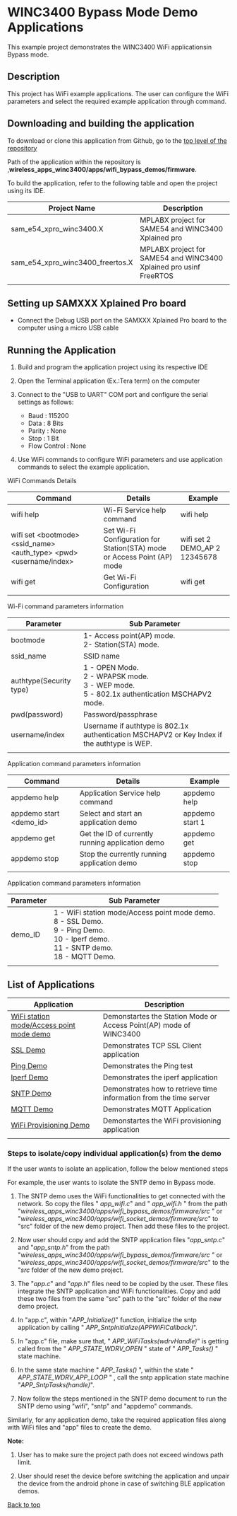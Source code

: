
# WINC3400 Bypass Mode Demo Applications

This example project demonstrates the WINC3400 WiFi applicationsin Bypass mode.

## Description

This project has WiFi example applications. The user can configure the WiFi parameters and select the required example application through command.

## Downloading and building the application

To download or clone this application from Github, go to the [top level of the repository](https://github.com/Microchip-MPLAB-Harmony/wireless_apps_winc3400)

Path of the application within the repository is ,**wireless_apps_winc3400/apps/wifi_bypass_demos/firmware**.

To build the application, refer to the following table and open the project using its IDE.

| Project Name      | Description                                    |
| ----------------| -----------------------------------------------------  |
| sam_e54_xpro_winc3400.X | MPLABX project for SAME54 and WINC3400 Xplained pro|
| sam_e54_xpro_winc3400_freertos.X | MPLABX project for SAME54 and WINC3400 Xplained pro usinf FreeRTOS|
|||

## Setting up SAMXXX Xplained Pro board

- Connect the Debug USB port on the SAMXXX Xplained Pro board to the computer using a micro USB cable

## Running the Application

1. Build and program the application project using its respective IDE

2. Open the Terminal application (Ex.:Tera term) on the computer

3. Connect to the "USB to UART" COM port and configure the serial settings as follows:

    * Baud : 115200
    * Data : 8 Bits
    * Parity : None
    * Stop : 1 Bit
    * Flow Control : None

4. Use WiFi commands to configure WiFi parameters and use application commands to select the example application.

WiFi Commands Details

| Command         | Details        |               Example                |
| ----------------| ---------------|-------------------------------       |
| wifi help    	  | Wi-Fi Service help command| wifi help                 |
| wifi set \<bootmode\> \<ssid_name\> \<auth_type\> \<pwd\> \<username/index\>     | Set Wi-Fi Configuration for Station(STA) mode or Access Point (AP) mode | wifi set 2 DEMO_AP 2 12345678 |
| wifi get        | Get Wi-Fi Configuration   | wifi get   |
|||

Wi-Fi command parameters information

| Parameter       | Sub Parameter                                          |
| ----------------| -----------------------------------------------------  |
| bootmode        | 1- Access point(AP) mode.<br>2- Station(STA) mode.     |
| ssid_name       | SSID name                                			   |
|authtype(Security type) | 1 - OPEN Mode.<br> 2 - WPAPSK mode.<br> 3 - WEP mode.<br>  5 -  802.1x authentication MSCHAPV2 mode.  |
|pwd(password)| Password/passphrase  |
|username/index| Username if authtype is 802.1x authentication MSCHAPV2  or Key Index if the authtype is WEP.  |
|||

Application command parameters information

| Command         | Details        |               Example                |
| ----------------| ---------------|-------------------------------       |
| appdemo help    | Application Service help command| appdemo help        |
| appdemo start \<demo_id\>  | Select and start an application demo | appdemo start 1 |
| appdemo get     | Get the ID of currently running application demo  | appdemo get   |
| appdemo stop     | Stop the currently running application demo  | appdemo stop   |
|||

Application command parameters information

| Parameter       | Sub Parameter                                          |
| ----------------| -----------------------------------------------------  |
| demo_ID         | 1 - WiFi station mode/Access point mode demo.<br> 8 - SSL Demo. <br> 9 - Ping Demo. <br> 10 - Iperf demo. <br> 11 - SNTP demo. <br> 18 - MQTT Demo.|
|||


## List of Applications

| Application      | Description                                    |
| ----------------| -----------------------------------------------------  |
| [WiFi station mode/Access point mode demo](GUID-68E8D0A3-9E94-4C43-BE0E-646C0FF1ED5D.md)   | Demonstartes the Station Mode or Access Point(AP) mode of WINC3400   | 	    
| [SSL Demo](GUID-541D141F-C0A2-4E43-98EA-602C80C05F58.md) |  Demonstrates TCP SSL Client application |       
| [Ping Demo](GUID-7AD2548F-606B-4F25-A71F-5B555FF3D4A7.md) | Demonstrates the Ping test |       
| [Iperf Demo](GUID-955C3E8C-7967-49D9-A353-AE0486131D1C.md) | Demonstrates the iperf application|       
| [SNTP Demo](GUID-658CA5E0-6127-4E31-8626-3E88161483DC.md)  |Demonstrates how to retrieve time information from the time server|     
| [MQTT Demo](GUID-49316BE3-AC2F-4E11-AE94-1E35E949F3B2.md)  | Demonstrates  MQTT Application  |     
| [WiFi Provisioning Demo](GUID-4E41A963-CE42-4337-A4F7-7B6F4F6C4298.md)  | Demonstartes the WiFi provisioning application|     
|||

### Steps to isolate/copy individual application(s) from the demo

 If the user wants to isolate an application, follow the below mentioned steps

 For example, the user wants to isolate the SNTP demo in Bypass mode.

1. The SNTP demo uses the WiFi functionalities to get connected with the network. So copy the files "<em> app_wifi.c</em>" and "<em> app_wifi.h </em>" from the path "<em>wireless_apps_winc3400/apps/wifi_bypass_demos/firmware/src </em>" or "<em>wireless_apps_winc3400/apps/wifi_socket_demos/firmware/src</em>" to "src" folder of the new demo project. Then add these files to the project.<br>

2. Now user should copy and add the SNTP application files "<em>app_sntp.c</em>" and "<em>app_sntp.h</em>" from the path "<em>wireless_apps_winc3400/apps/wifi_bypass_demos/firmware/src </em>" or "<em>wireless_apps_winc3400/apps/wifi_socket_demos/firmware/src</em>" to the "<em>src</em> folder of the new demo project. <br>

3. The "<em>app.c</em>" and "<em>app.h</em>"  files need to be copied by the user. These files integrate the SNTP application and WiFi functionalities. Copy and add these two files from the same "src" path to the "src" folder of the new demo project. <br>

4. In "app.c", within "<em>APP_Initialize()</em>" function, initialize the sntp application by calling "<em> APP_SntpInitialize(APPWiFiCallback)</em>".

5. In "app.c" file, make sure that, "<em> APP_WiFiTasks(wdrvHandle)</em>" is getting called from the "<em> APP_STATE_WDRV_OPEN </em>" state of "<em> APP_Tasks() </em>" state machine.

6. In the same state machine "<em> APP_Tasks() </em>", within the state "<em> APP_STATE_WDRV_APP_LOOP </em>" , call the sntp application state machine "<em>APP_SntpTasks(handle)</em>".

7. Now follow the steps mentioned in the SNTP demo document to run the SNTP demo using "wifi", "sntp" and "appdemo" commands.

Similarly, for any application demo, take the required application files along with WiFi files and "app" files to create the demo.


**Note:**

1. User has to make sure the project path does not exceed windows path limit.

2. User should reset the device before switching the application and unpair the device from the android phone in case of switching BLE application demos.


<a href="#top">Back to top</a>
